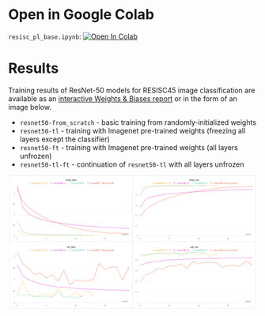 # Open in Google Colab
`resisc_pl_base.ipynb`: <a target="_blank" href="https://colab.research.google.com/github/abojda/deepdrive_course/blob/main/notebooks/05/05.resisc_pl_base.ipynb"><img src="https://colab.research.google.com/assets/colab-badge.svg" alt="Open In Colab"/></a>

# Results
Training results of ResNet-50 models for RESISC45 image classification are available as an [interactive Weights & Biases report](https://api.wandb.ai/links/alebojd/36lwd2rl) or in the form of an image below.

- `resnet50-from_scratch` - basic training from randomly-initialized weights
- `resnet50-tl` - training with Imagenet pre-trained weights (freezing all layers except the classifier)
- `resnet50-ft` - training with Imagenet pre-trained weights (all layers unfrozen)
- `resnet50-tl-ft` - continuation of `resnet50-tl` with all layers unfrozen

![resnet50_results](resnet50_results.png)
